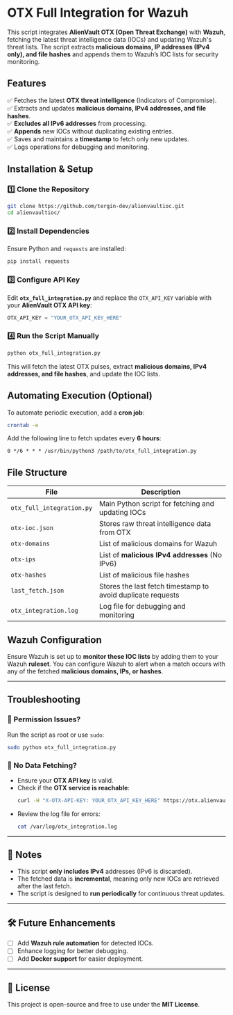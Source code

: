 # OTX Full Integration for Wazuh

This script integrates **AlienVault OTX (Open Threat Exchange)** with **Wazuh**, fetching the latest threat intelligence data (IOCs) and updating Wazuh's threat lists. The script extracts **malicious domains, IP addresses (IPv4 only), and file hashes** and appends them to Wazuh’s IOC lists for security monitoring.

## Features
✅ Fetches the latest **OTX threat intelligence** (Indicators of Compromise).  
✅ Extracts and updates **malicious domains, IPv4 addresses, and file hashes**.  
✅ **Excludes all IPv6 addresses** from processing.  
✅ **Appends** new IOCs without duplicating existing entries.  
✅ Saves and maintains a **timestamp** to fetch only new updates.  
✅ Logs operations for debugging and monitoring.

## Installation & Setup

### 1️⃣ Clone the Repository
```bash
git clone https://github.com/tergin-dev/alienvaultioc.git
cd alienvaultioc/
```

### 2️⃣ Install Dependencies
Ensure Python and `requests` are installed:
```bash
pip install requests
```

### 3️⃣ Configure API Key
Edit **`otx_full_integration.py`** and replace the `OTX_API_KEY` variable with your **AlienVault OTX API key**:
```python
OTX_API_KEY = "YOUR_OTX_API_KEY_HERE"
```

### 4️⃣ Run the Script Manually
```bash
python otx_full_integration.py
```

This will fetch the latest OTX pulses, extract **malicious domains, IPv4 addresses, and file hashes**, and update the IOC lists.

## Automating Execution (Optional)
To automate periodic execution, add a **cron job**:

```bash
crontab -e
```
Add the following line to fetch updates every **6 hours**:
```
0 */6 * * * /usr/bin/python3 /path/to/otx_full_integration.py
```

## File Structure

| File | Description |
|------|------------|
| `otx_full_integration.py` | Main Python script for fetching and updating IOCs |
| `otx-ioc.json` | Stores raw threat intelligence data from OTX |
| `otx-domains` | List of malicious domains for Wazuh |
| `otx-ips` | List of **malicious IPv4 addresses** (No IPv6) |
| `otx-hashes` | List of malicious file hashes |
| `last_fetch.json` | Stores the last fetch timestamp to avoid duplicate requests |
| `otx_integration.log` | Log file for debugging and monitoring |

## Wazuh Configuration
Ensure Wazuh is set up to **monitor these IOC lists** by adding them to your Wazuh **ruleset**. You can configure Wazuh to alert when a match occurs with any of the fetched **malicious domains, IPs, or hashes**.

---

## Troubleshooting

### 🔹 Permission Issues?
Run the script as root or use `sudo`:
```bash
sudo python otx_full_integration.py
```

### 🔹 No Data Fetching?
- Ensure your **OTX API key** is valid.
- Check if the **OTX service is reachable**:
  ```bash
  curl -H "X-OTX-API-KEY: YOUR_OTX_API_KEY_HERE" https://otx.alienvault.com/api/v1/pulses/subscribed
  ```
- Review the log file for errors:
  ```bash
  cat /var/log/otx_integration.log
  ```

---

## 📌 Notes
- This script **only includes IPv4** addresses (IPv6 is discarded).  
- The fetched data is **incremental**, meaning only new IOCs are retrieved after the last fetch.  
- The script is designed to **run periodically** for continuous threat updates.  

---

## 🛠️ Future Enhancements
- [ ] Add **Wazuh rule automation** for detected IOCs.  
- [ ] Enhance logging for better debugging.  
- [ ] Add **Docker support** for easier deployment.  

---

## 📜 License
This project is open-source and free to use under the **MIT License**.
